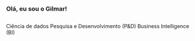 ### Olá, eu sou o Gilmar!

##

Ciência de dados 
Pesquisa e Desenvolvimento (P&D)
Business Intelligence (BI)

##


 
  
